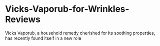 # Vicks-Vaporub-for-Wrinkles-Reviews
Vicks Vaporub, a household remedy cherished for its soothing properties, has recently found itself in a new role
